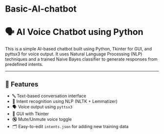 # Basic-AI-chatbot
# 🗣️ AI Voice Chatbot using Python

This is a simple AI-based chatbot built using Python, Tkinter for GUI, and pyttsx3 for voice output. It uses Natural Language Processing (NLP) techniques and a trained Naive Bayes classifier to generate responses from predefined intents.

---

## 🚀 Features

- 🔤 Text-based conversation interface
- 🧠 Intent recognition using NLP (NLTK + Lemmatizer)
- 🗣️ Voice output using `pyttsx3`
- 💬 GUI with Tkinter
- 🔇 Mute/Unmute voice toggle
- 🗂️ Easy-to-edit `intents.json` for adding new training data







